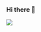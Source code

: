 ### Hi there 👋

<p>
  <a href="https://count.getloli.com/"><img src="https://count.getloli.com/get/@epicseven-cup?theme=asoul"></a>
</p>
<!--
**epicseven-cup/epicseven-cup** is a ✨ _special_ ✨ repository because its `README.md` (this file) appears on your GitHub profile.

Here are some ideas to get you started:

- 🔭 I’m currently working on ...
- 🌱 I’m currently learning ...
- 👯 I’m looking to collaborate on ...
- 🤔 I’m looking for help with ...
- 💬 Ask me about ...
- 📫 How to reach me: ...
- 😄 Pronouns: ...
- ⚡ Fun fact: ...
-->
